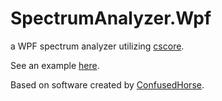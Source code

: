 # SpectrumAnalyzer.Wpf

a WPF spectrum analyzer utilizing [cscore](https://github.com/filoe/cscore).

See an example [here](https://imgur.com/mj0ExVD).

Based on software created by [ConfusedHorse](https://github.com/ConfusedHorse/SpectrumAnalyzer.Wpf).

